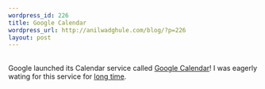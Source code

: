 ```yaml
--- 
wordpress_id: 226
title: Google Calendar
wordpress_url: http://anilwadghule.com/blog/?p=226
layout: post
---
```

<a href="http://http//www.flickr.com/photos/anildigital/tags/calendar/"><img alt="" src="http://static.flickr.com/47/127810489_6d48004315_m.jpg" border="0" /></a> <a href="http://http//www.flickr.com/photos/anildigital/tags/calendar/"><img alt="" src="http://static.flickr.com/52/127810776_9a43e8f9ce_m.jpg" border="0" /></a><br />Google launched its Calendar service called <a href="http://www.google.com/calendar">Google Calendar</a>! I was eagerly wating for this service for <a href="http://anildigital.blogspot.com/2005/10/google-calendar-is-coming.html">long time</a>.
